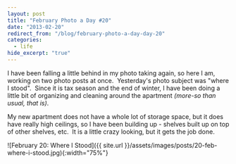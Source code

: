 ```yaml
---
layout: post
title: "February Photo a Day #20"
date: "2013-02-20"
redirect_from: "/blog/february-photo-a-day-day-20"
categories:
  - life
hide_excerpt: "true"
---
```


I have been falling a little behind in my photo taking again, so here I am, working on two photo posts at once.  Yesterday's photo subject was "where I stood".  Since it is tax season and the end of winter, I have been doing a little bit of organizing and cleaning around the apartment _(more-so than usual, that is)_.

My new apartment does not have a whole lot of storage space, but it does have really high ceilings, so I have been building up - shelves built up on top of other shelves, etc.  It is a little crazy looking, but it gets the job done.

![February 20: Where I Stood]({{ site.url }}/assets/images/posts/20-feb-where-i-stood.jpg){:width="75%"}
